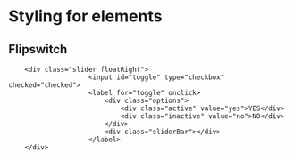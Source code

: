 Styling for elements
================================

Flipswitch
--------------------------------

		<div class="slider floatRight">
						<input id="toggle" type="checkbox" checked="checked">
						<label for="toggle" onclick>
							<div class="options">                       
								<div class="active" value="yes">YES</div>
								<div class="inactive" value="no">NO</div>
							</div>
							<div class="sliderBar"></div>
						</label>
		</div>
